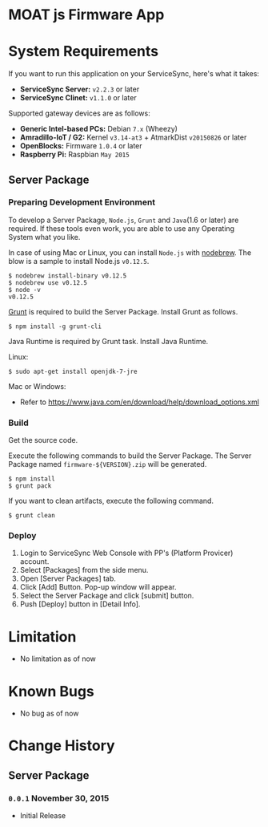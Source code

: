 MOAT js Firmware App
========

# System Requirements

If you want to run this application on your ServiceSync, here's what it takes:
* __ServiceSync Server:__ `v2.2.3` or later
* __ServiceSync Clinet:__ `v1.1.0` or later

Supported gateway devices are as follows:

* __Generic Intel-based PCs:__ Debian `7.x` (Wheezy)
* __Amradillo-IoT / G2:__  Kernel `v3.14-at3` + AtmarkDist `v20150826` or later
* __OpenBlocks:__ Firmware `1.0.4` or later
* __Raspberry Pi:__ Raspbian `May 2015`

## Server Package

### Preparing Development Environment

To develop a Server Package, `Node.js`, `Grunt` and `Java`(1.6 or later) are required. If these tools even work, you are able to use any Operating System what you like.

In case of using Mac or Linux, you can install `Node.js` with [nodebrew](https://github.com/hokaccha/nodebrew).
The blow is a sample to install Node.js `v0.12.5`.
```
$ nodebrew install-binary v0.12.5
$ nodebrew use v0.12.5
$ node -v
v0.12.5
```

[Grunt](http://gruntjs.com/) is required to build the Server Package. Install Grunt as follows.
```
$ npm install -g grunt-cli
```
Java Runtime is required by Grunt task. Install Java Runtime.

Linux:
```
$ sudo apt-get install openjdk-7-jre
```

Mac or Windows:
* Refer to https://www.java.com/en/download/help/download_options.xml

### Build

Get the source code.

Execute the following commands to build the Server Package. The Server Package named `firmware-${VERSION}.zip` will be generated.
```
$ npm install
$ grunt pack
```

If you want to clean artifacts, execute the following command.
```
$ grunt clean
```

### Deploy

1. Login to ServiceSync Web Console with PP's (Platform Provicer) account.
2. Select [Packages] from the side menu.
3. Open [Server Packages] tab.
4. Click [Add] Button. Pop-up window will appear.
5. Select the Server Package and click [submit] button.
6. Push [Deploy] button in [Detail Info].


# Limitation

* No limitation as of now

# Known Bugs

* No bug as of now

# Change History

## Server Package

### `0.0.1` November 30, 2015

* Initial Release
